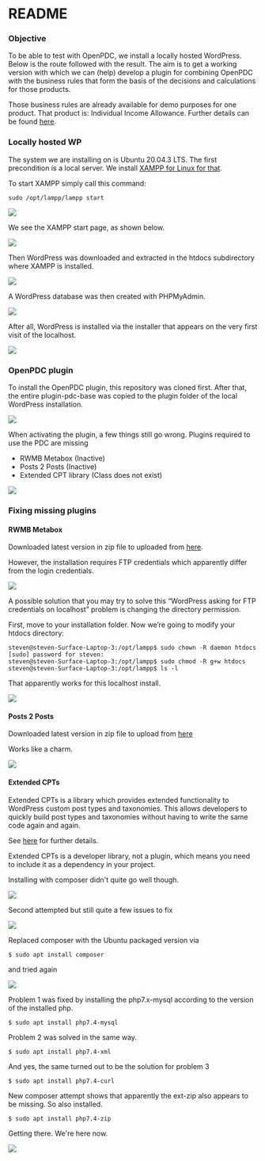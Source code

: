 # README

### Objective

To be able to test with OpenPDC, we install a locally hosted WordPress. Below is the route followed with the result. The aim is to get a working version with which we can (help) develop a plugin for combining OpenPDC with the business rules that form the basis of the decisions and calculations for those products.

Those business rules are already available for demo purposes for one product. That product is: Individual Income Allowance. Further details can be found [here](https://commonground.gitlab.io/virtueel-inkomstenloket/regels/).

### Locally hosted WP

The system we are installing on is Ubuntu 20.04.3 LTS. The first precondition is a local server. We install [XAMPP for Linux for that](https://www.apachefriends.org/download.html).

To start XAMPP simply call this command:
```
sudo /opt/lampp/lampp start
```
![](./images/xampp-start.png)

We see the XAMPP start page, as shown below.

![](./images/xampp-dashboard.png)

Then WordPress was downloaded and extracted in the htdocs subdirectory where XAMPP is installed.

![](./images/htdocs-ls.png)

A WordPress database was then created with PHPMyAdmin.

![](./images/phpmyadmin.png)

After all, WordPress is installed via the installer that appears on the very first visit of the localhost.

![](./images/localhostWPsite.png)

### OpenPDC plugin

To install the OpenPDC plugin, this repository was cloned first.
After that, the entire plugin-pdc-base was copied to the plugin folder of the local WordPress installation.

![](./images/pdc-base.png)

When activating the plugin, a few things still go wrong. Plugins required to use the PDC are missing

* RWMB Metabox (Inactive)
* Posts 2 Posts (Inactive)
* Extended CPT library (Class does not exist)

![](./images/plugins-missing.png)

### Fixing missing plugins

#### RWMB Metabox

Downloaded latest version in zip file to uploaded from [here](https://wordpress.org/plugins/meta-box/).

However, the installation requires FTP credentials which apparently differ from the login credentials.

![](./images/ftp-credentials-missing.png)

A possible solution that you may try to solve this “WordPress asking for FTP credentials on localhost” problem is changing the directory permission.

First, move to your installation folder. Now we’re going to modify your htdocs directory:
```
steven@steven-Surface-Laptop-3:/opt/lampp$ sudo chown -R daemon htdocs
[sudo] password for steven: 
steven@steven-Surface-Laptop-3:/opt/lampp$ sudo chmod -R g+w htdocs
steven@steven-Surface-Laptop-3:/opt/lampp$ ls -l
```

That apparently works for this localhost install.

![](./images/metaboxinstalled.png)

#### Posts 2 Posts

Downloaded latest version in zip file to upload from [here](https://wordpress.org/plugins/posts-to-posts/)

Works like a charm.

![](./images/posts2postsinstalled.png)

#### Extended CPTs

Extended CPTs is a library which provides extended functionality to WordPress custom post types and taxonomies. This allows developers to quickly build post types and taxonomies without having to write the same code again and again.

See [here](https://github.com/johnbillion/extended-cpts) for further details.

Extended CPTs is a developer library, not a plugin, which means you need to include it as a dependency in your project.

Installing with composer didn't quite go well though.

![](./images/extended-cpts-install-failed.png)

Second attempted but still quite a few issues to fix

![](./images/extended-cpts-intall-failed-2.png)

Replaced composer with the Ubuntu packaged version via
```
$ sudo apt install composer
```
and tried again

![](./images/extended-cpts-install-failed-3.png)

Problem 1 was fixed by installing the php7.x-mysql according to the version of the installed php.
```
$ sudo apt install php7.4-mysql
```
Problem 2 was solved in the same way.
```
$ sudo apt install php7.4-xml
```
And yes, the same turned out to be the solution for problem 3
```
$ sudo apt install php7.4-curl
```
New composer attempt shows that apparently the ext-zip also appears to be missing. So also installed.
```
$ sudo apt install php7.4-zip
```
Getting there. We're here now.

![](./images/extended-cpts-failed-4.png)

